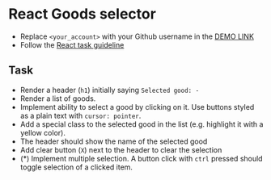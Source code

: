 # React Goods selector
- Replace `<your_account>` with your Github username in the [DEMO LINK](https://DmytroArkhypenko.github.io/react_goods-selector/)
- Follow the [React task guideline](https://github.com/mate-academy/react_task-guideline#react-tasks-guideline)

## Task
- Render a header (`h1`) initially saying `Selected good: -`
- Render a list of goods. 
- Implement ability to select a good by clicking on it. Use buttons styled as a plain text with `cursor: pointer`.
- Add a special class to the selected good  in the list (e.g. highlight it with a yellow color).
- The header should show the name of the selected good
- Add clear button (`X`) next to the header to clear the selection
- (*) Implement multiple selection. A button click with `ctrl` pressed should toggle selection of a clicked item.
